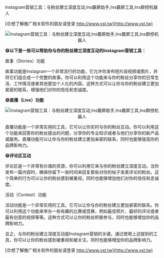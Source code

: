 Instagram营销工具：与粉丝建立深度互动,Ins霸屏助手,Ins霸屏工具,Ins群控机器人

[😍想了解推广相关软件的朋友请登录 http://www.vst.tw](http://www.vst.tw)

 <center><img src="https://vst.tw/MP4/tuiguang/png/6.png" alt="Instagram营销工具：与粉丝建立深度互动,Ins霸屏助手,Ins霸屏工具,Ins群控机器人"></center>

**😄以下是一些可以帮助你与你的粉丝建立深度互动的Instagram营销工具：**

故事（Stories）功能

故事功能是Instagram一个非常流行的功能，它允许你发布短片段视频或图片，并将它们组合成一个完整的故事。你可以利用这个功能来与你的粉丝分享你的日常生活、工作情况或者其他更加个人化的内容。这种方式可以让你与你的粉丝建立更加紧密的联系，增强他们对你的信任和忠诚度。

**😄直播（Live）功能**

 <center><img src="https://vst.tw/MP4/tuiguang/png/3.png" alt="Instagram营销工具：与粉丝建立深度互动,Ins霸屏助手,Ins霸屏工具,Ins群控机器人"></center>

直播功能是一个非常实用的工具，它可以让你实时与你的粉丝互动。你可以利用这个功能来回答你的粉丝提出的问题，分享你的专业知识或者与他们分享你的新产品或服务。直播功能可以让你与你的粉丝建立更加亲密的联系，同时也能够提高你的品牌影响力。

**😄评论区互动**

评论区是一个非常有价值的资源，你可以利用它来与你的粉丝建立深度互动。当你发布一篇内容时，确保你留下一些时间来回复那些对你的帖子发表评论的粉丝。这个简单的行为可以让你的粉丝感到被重视，同时也能够增加他们对你的信任和忠诚度。

活动（Contest）功能

活动功能是一个非常实用的工具，它可以让你与你的粉丝建立更加紧密的联系。你可以利用这个功能来举办一些有趣的比赛或竞赛，例如最佳照片、最好的评论或者最有创意的视频等等。这种方式可以让你的粉丝积极参与，同时也能够增加你的品牌影响力。

总之，与你的粉丝建立深度互动是Instagram营销的关键。通过使用上述提到的工具，你可以让你的粉丝感到被重视和被关注，同时也能够增加你的品牌影响力。

[😍想了解推广相关软件的朋友请登录 http://www.vst.tw](http://www.vst.tw)



